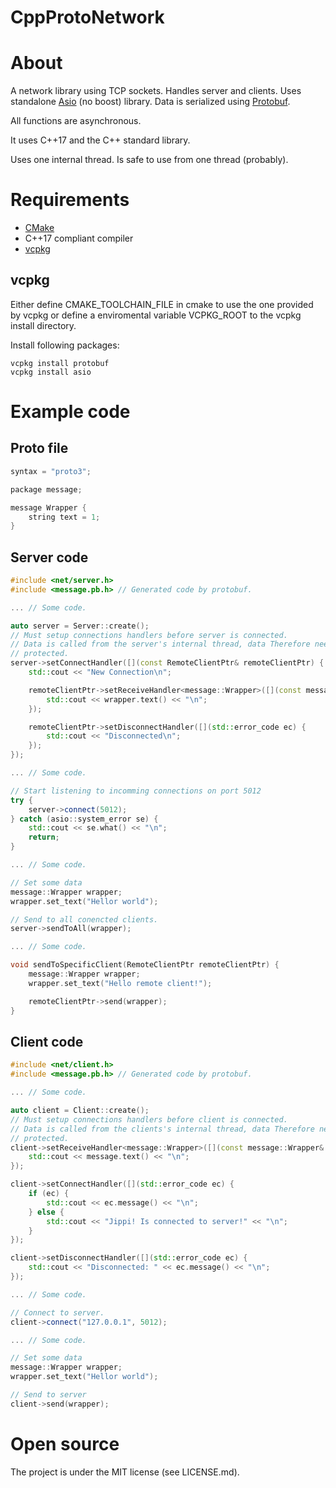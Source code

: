 CppProtoNetwork
======
# About
A network library using TCP sockets. Handles server and clients. Uses standalone [Asio](https://think-async.com/Asio/) (no boost) library. Data is serialized using [Protobuf](https://developers.google.com/protocol-buffers/).

All functions are asynchronous.

It uses C++17 and the C++ standard library.

Uses one internal thread. Is safe to use from one thread (probably).

# Requirements

* [CMake](https://cmake.org/)
* C++17 compliant compiler
* [vcpkg](https://github.com/microsoft/vcpkg)

## vcpkg
Either define CMAKE_TOOLCHAIN_FILE in cmake to use the one provided by vcpkg or define a enviromental variable VCPKG_ROOT to the vcpkg install directory.

Install following packages:
```
vcpkg install protobuf
vcpkg install asio
```

# Example code
## Proto file

```c
syntax = "proto3";

package message;

message Wrapper {
    string text = 1;
}
```

## Server code

```C++
#include <net/server.h>
#include <message.pb.h> // Generated code by protobuf.

... // Some code.

auto server = Server::create();
// Must setup connections handlers before server is connected.
// Data is called from the server's internal thread, data Therefore need to be
// protected.
server->setConnectHandler([](const RemoteClientPtr& remoteClientPtr) {
    std::cout << "New Connection\n";	

    remoteClientPtr->setReceiveHandler<message::Wrapper>([](const message::Wrapper& wrapper, std::error_code ec) {
        std::cout << wrapper.text() << "\n";
    });

    remoteClientPtr->setDisconnectHandler([](std::error_code ec) {
        std::cout << "Disconnected\n";
    });
});

... // Some code.

// Start listening to incomming connections on port 5012
try {
    server->connect(5012);
} catch (asio::system_error se) {
    std::cout << se.what() << "\n";
    return;
}

... // Some code.

// Set some data
message::Wrapper wrapper;
wrapper.set_text("Hellor world");

// Send to all conencted clients.
server->sendToAll(wrapper);

... // Some code.

void sendToSpecificClient(RemoteClientPtr remoteClientPtr) {
    message::Wrapper wrapper;
    wrapper.set_text("Hello remote client!");

    remoteClientPtr->send(wrapper);
}

```

## Client code

```C++
#include <net/client.h>
#include <message.pb.h> // Generated code by protobuf.

... // Some code.

auto client = Client::create();
// Must setup connections handlers before client is connected.
// Data is called from the clients's internal thread, data Therefore need to be
// protected.
client->setReceiveHandler<message::Wrapper>([](const message::Wrapper& message, std::error_code ec) {
    std::cout << message.text() << "\n";
});

client->setConnectHandler([](std::error_code ec) {
    if (ec) {
        std::cout << ec.message() << "\n";
    } else {
        std::cout << "Jippi! Is connected to server!" << "\n";
    }
});

client->setDisconnectHandler([](std::error_code ec) {	
    std::cout << "Disconnected: " << ec.message() << "\n";
});

... // Some code.

// Connect to server.
client->connect("127.0.0.1", 5012);

... // Some code.

// Set some data
message::Wrapper wrapper;
wrapper.set_text("Hellor world");

// Send to server
client->send(wrapper);

```

Open source
======
The project is under the MIT license (see LICENSE.md).
